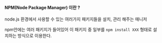 #### NPM(Node Package Manager) 이란 ? 
node.js 환경에서 사용할 수 있는 여러가지 패키지들을 설치, 관리 해주는 매니저

npm안에는 여러 패키지가 들어있어 이 패키지 중 일부를 `npm install XXX` 형태로 설치하는 방식으로 이용한다. 


